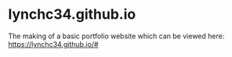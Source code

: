 # lynchc34.github.io
The making of a basic portfolio website which can be viewed here: https://lynchc34.github.io/#
